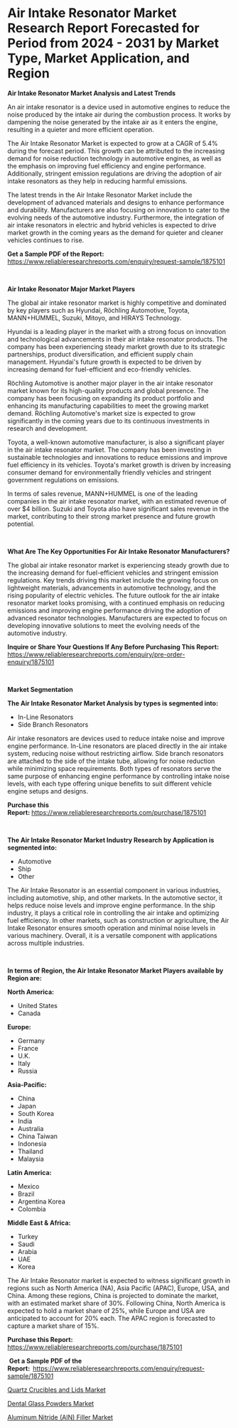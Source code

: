 <p><h1>Air Intake Resonator Market Research Report Forecasted for Period from 2024 -  2031 by Market Type, Market Application, and Region</h1></p><p><strong>Air Intake Resonator Market Analysis and Latest Trends</strong></p>
<p><p>An air intake resonator is a device used in automotive engines to reduce the noise produced by the intake air during the combustion process. It works by dampening the noise generated by the intake air as it enters the engine, resulting in a quieter and more efficient operation.</p><p>The Air Intake Resonator Market is expected to grow at a CAGR of 5.4% during the forecast period. This growth can be attributed to the increasing demand for noise reduction technology in automotive engines, as well as the emphasis on improving fuel efficiency and engine performance. Additionally, stringent emission regulations are driving the adoption of air intake resonators as they help in reducing harmful emissions.</p><p>The latest trends in the Air Intake Resonator Market include the development of advanced materials and designs to enhance performance and durability. Manufacturers are also focusing on innovation to cater to the evolving needs of the automotive industry. Furthermore, the integration of air intake resonators in electric and hybrid vehicles is expected to drive market growth in the coming years as the demand for quieter and cleaner vehicles continues to rise.</p></p>
<p><strong>Get a Sample PDF of the Report:&nbsp;</strong> <a href="https://www.reliableresearchreports.com/enquiry/request-sample/1875101">https://www.reliableresearchreports.com/enquiry/request-sample/1875101</a></p>
<p>&nbsp;</p>
<p><strong>Air Intake Resonator Major Market Players</strong></p>
<p><p>The global air intake resonator market is highly competitive and dominated by key players such as Hyundai, Röchling Automotive, Toyota, MANN+HUMMEL, Suzuki, Mitoyo, and HIRAYS Technology. </p><p>Hyundai is a leading player in the market with a strong focus on innovation and technological advancements in their air intake resonator products. The company has been experiencing steady market growth due to its strategic partnerships, product diversification, and efficient supply chain management. Hyundai's future growth is expected to be driven by increasing demand for fuel-efficient and eco-friendly vehicles.</p><p>Röchling Automotive is another major player in the air intake resonator market known for its high-quality products and global presence. The company has been focusing on expanding its product portfolio and enhancing its manufacturing capabilities to meet the growing market demand. Röchling Automotive's market size is expected to grow significantly in the coming years due to its continuous investments in research and development.</p><p>Toyota, a well-known automotive manufacturer, is also a significant player in the air intake resonator market. The company has been investing in sustainable technologies and innovations to reduce emissions and improve fuel efficiency in its vehicles. Toyota's market growth is driven by increasing consumer demand for environmentally friendly vehicles and stringent government regulations on emissions.</p><p>In terms of sales revenue, MANN+HUMMEL is one of the leading companies in the air intake resonator market, with an estimated revenue of over $4 billion. Suzuki and Toyota also have significant sales revenue in the market, contributing to their strong market presence and future growth potential.</p></p>
<p>&nbsp;</p>
<p><strong>What Are The Key Opportunities For Air Intake Resonator Manufacturers?</strong></p>
<p><p>The global air intake resonator market is experiencing steady growth due to the increasing demand for fuel-efficient vehicles and stringent emission regulations. Key trends driving this market include the growing focus on lightweight materials, advancements in automotive technology, and the rising popularity of electric vehicles. The future outlook for the air intake resonator market looks promising, with a continued emphasis on reducing emissions and improving engine performance driving the adoption of advanced resonator technologies. Manufacturers are expected to focus on developing innovative solutions to meet the evolving needs of the automotive industry.</p></p>
<p><strong>Inquire or Share Your Questions If Any Before Purchasing This Report:</strong> <a href="https://www.reliableresearchreports.com/enquiry/pre-order-enquiry/1875101">https://www.reliableresearchreports.com/enquiry/pre-order-enquiry/1875101</a></p>
<p>&nbsp;</p>
<p><strong>Market Segmentation</strong></p>
<p><strong>The Air Intake Resonator Market Analysis by types is segmented into:</strong></p>
<p><ul><li>In-Line Resonators</li><li>Side Branch Resonators</li></ul></p>
<p><p>Air intake resonators are devices used to reduce intake noise and improve engine performance. In-Line resonators are placed directly in the air intake system, reducing noise without restricting airflow. Side branch resonators are attached to the side of the intake tube, allowing for noise reduction while minimizing space requirements. Both types of resonators serve the same purpose of enhancing engine performance by controlling intake noise levels, with each type offering unique benefits to suit different vehicle engine setups and designs.</p></p>
<p><strong>Purchase this Report:&nbsp;</strong><a href="https://www.reliableresearchreports.com/purchase/1875101">https://www.reliableresearchreports.com/purchase/1875101</a></p>
<p>&nbsp;</p>
<p><strong>The Air Intake Resonator Market Industry Research by Application is segmented into:</strong></p>
<p><ul><li>Automotive</li><li>Ship</li><li>Other</li></ul></p>
<p><p>The Air Intake Resonator is an essential component in various industries, including automotive, ship, and other markets. In the automotive sector, it helps reduce noise levels and improve engine performance. In the ship industry, it plays a critical role in controlling the air intake and optimizing fuel efficiency. In other markets, such as construction or agriculture, the Air Intake Resonator ensures smooth operation and minimal noise levels in various machinery. Overall, it is a versatile component with applications across multiple industries.</p></p>
<p>&nbsp;</p>
<p><strong>In terms of Region, the Air Intake Resonator Market Players available by Region are:</strong></p>
<p>
    <p> <strong> North America: </strong>
        <ul>
            <li>United States</li>
            <li>Canada</li>
        </ul>
        </p> 
    <p> <strong> Europe: </strong>
        <ul>
            <li>Germany</li>
            <li>France</li>
            <li>U.K.</li>
            <li>Italy</li>
            <li>Russia</li>
        </ul>
        </p> 
    <p> <strong> Asia-Pacific: </strong>
        <ul>
            <li>China</li>
            <li>Japan</li>
            <li>South Korea</li>
            <li>India</li>
            <li>Australia</li>
            <li>China Taiwan</li>
            <li>Indonesia</li>
            <li>Thailand</li>
            <li>Malaysia</li>
        </ul>
        </p> 
    <p> <strong> Latin America: </strong>
        <ul>
            <li>Mexico</li>
            <li>Brazil</li>
            <li>Argentina Korea</li>
            <li>Colombia</li>
        </ul>
        </p> 
    <p> <strong> Middle East & Africa: </strong>
        <ul>
            <li>Turkey</li>
            <li>Saudi</li>
            <li>Arabia</li>
            <li>UAE</li>
            <li>Korea</li>
        </ul>
    </p>
    </p>
<p><p>The Air Intake Resonator market is expected to witness significant growth in regions such as North America (NA), Asia Pacific (APAC), Europe, USA, and China. Among these regions, China is projected to dominate the market, with an estimated market share of 30%. Following China, North America is expected to hold a market share of 25%, while Europe and USA are anticipated to account for 20% each. The APAC region is forecasted to capture a market share of 15%.</p></p>
<p><strong>Purchase this Report: </strong><a href="https://www.reliableresearchreports.com/purchase/1875101">https://www.reliableresearchreports.com/purchase/1875101</a></p>
<p>&nbsp;<strong>Get a Sample PDF of the Report:&nbsp;&nbsp;</strong><a href="https://www.reliableresearchreports.com/enquiry/request-sample/1875101">https://www.reliableresearchreports.com/enquiry/request-sample/1875101</a></p>
<p><strong></strong></p>
<p><p><a href="https://view.publitas.com/reportprime-1/quartz-crucibles-and-lids-market-size-and-growth-market-segmentation-regional-and-country-breakdowns-and-market-trends-for-period-from-2023-2030/">Quartz Crucibles and Lids Market</a></p><p><a href="https://view.publitas.com/reportprime-1/dental-glass-powders-market-size-reflecting-a-forecast-till-2030-market-by-type-by-application-and-by-geography/">Dental Glass Powders Market</a></p><p><a href="https://view.publitas.com/reportprime-1/aluminum-nitride-aln-filler-market-with-the-goal-of-estimating-the-market-size-and-future-growth-potential-of-various-market-segments-based-on-component-applications-end-user-and-region/">Aluminum Nitride (AlN) Filler Market</a></p></p>